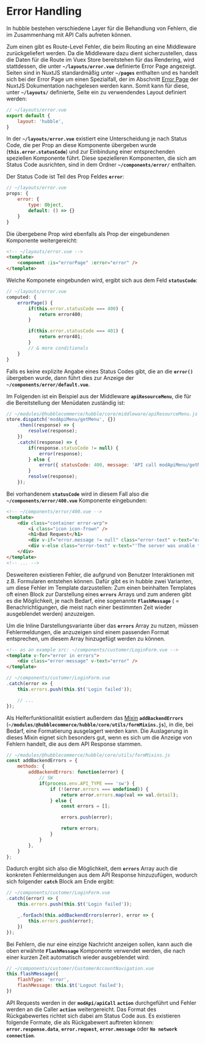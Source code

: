 # Error Handling

In hubble bestehen verschiedene Layer für die Behandlung von Fehlern, die im Zusammenhang mit API Calls aufreten können.

Zum einen gibt es Route-Level Fehler, die beim Routing an eine Middleware zurückgeliefert werden.
Da die Middleware dazu dient sicherzustellen, dass die Daten für die Route im Vuex Store bereitstehen für das
Rendering, wird stattdessen, die unter __`~/layouts/error.vue`__ definierte Error Page angezeigt.
Seiten sind in NuxtJS standardmäßig unter __`~/pages`__ enthalten und es handelt sich bei der Error Page
um einen Spezialfall, der im Abschnitt [Error Page](https://nuxtjs.org/guides/directory-structure/layouts#error-page)
der NuxtJS Dokumentation nachgelesen werden kann. Somit kann für diese, unter  __`~/layouts/`__ definierte, Seite
ein zu verwendendes Layout definiert werden:
``` js
// ~/layouts/error.vue
export default {
    layout: 'hubble',
}
```
In der __`~/layouts/error.vue`__ existiert eine Unterscheidung je nach Status Code, die per Prop an diese
Komponente übergeben wurde (__`this.error.statusCode`__) und zur Einbindung einer entsprechenden speziellen Komponente führt. 
Diese spezielleren Komponenten, die sich am Status Code ausrichten, sind in dem Ordner __`~/components/error/`__ enthalten.

Der Status Code ist Teil des Prop Feldes __`error`__:

``` js
// ~/layouts/error.vue
props: {
    error: {
        type: Object,
        default: () => {}
    }
}
```

Die übergebene Prop wird ebenfalls als Prop der eingebundenen Komponente weitergereicht:
``` html
<!-- ~/layouts/error.vue -->
<template>
    <component :is="errorPage" :error="error" />
</template>
```

Welche Komponete eingebunden wird, ergibt sich aus dem Feld __`statusCode`__:
``` js
// ~/layouts/error.vue
computed: {
    errorPage() {
        if(this.error.statusCode === 400) {
            return error400;
        }

        if(this.error.statusCode === 401) {
            return error401;
        }
        // & more conditionals
    }
}
```

Falls es keine explizite Angabe eines Status Codes gibt, die an die __`error()`__ übergeben wurde, dann führt dies zur 
Anzeige der __`~/components/error/default.vue`__.


Im Folgenden ist ein Beispiel aus der Middleware __`apiResourceMenu`__, die für die Bereitstellung der Menüdaten 
zuständig ist: 

``` js
// ~/modules/@hubblecommerce/hubble/core/middleware/apiResourceMenu.js
store.dispatch('modApiMenu/getMenu', {})
    .then((response) => {
        resolve(response);
    })
    .catch((response) => {
        if(response.statusCode != null) {
            error(response);
        } else {
            error({ statusCode: 400, message: 'API call modApiMenu/getMenu failed' });
        }
        resolve(response);
    });
```

Bei vorhandenem __`statusCode`__ wird in diesem Fall also die __`~/components/error/400.vue`__ Komponente eingebunden:

``` html
<!-- ~/components/error/400.vue -->
<template>
    <div class="container error-wrp">
        <i class="icon icon-frown" />
        <h1>Bad Request</h1>
        <div v-if="error.message != null" class="error-text" v-text="error.message" />
        <div v-else class="error-text" v-text="'The server was unable to process the request due to invalid syntax.'" />
    </div>
</template>
<!-- ... -->
```


Desweiteren existieren Fehler, die aufgrund von Benutzer Interaktionen mit z.B. Formularen entstehen können. 
Dafür gibt es in hubble zwei Varianten, um diese Fehler im Template darzustellen:
Zum einen beinhalten Templates oft einen Block zur Darstellung eines __`errors`__ Arrays und zum anderen
gibt es die Möglichkeit, je nach Bedarf, eine sogenannte __`FlashMessage`__ ( = Benachrichtigungen, die meist nach einer bestimmten Zeit
wieder ausgeblendet werden) anzuzeigen. 


Um die Inline Darstellungsvariante über das __`errors`__ Array zu nutzen, müssen Fehlermeldungen, die anzuzeigen sind einem 
passenden Format entsprechen, um diesem Array hinzugefügt werden zu können.

``` html
<!-- as an example src: ~/components/customer/LoginForm.vue -->
<template v-for="error in errors">
    <div class="error-message" v-text="error" />
</template>
```

``` js
// ~/components/customer/LoginForm.vue
.catch(error => {
    this.errors.push(this.$t('Login failed'));

    // ...
});
```


Als Helferfunktionalität existiert außerdem das [Mixin](https://vuejs.org/v2/guide/mixins.html)
__`addBackendErrors`__ (__`~/modules/@hubblecommerce/hubble/core/utils/formMixins.js`__),
in die, bei Bedarf, eine Formatierung ausgelagert werden kann. Die Auslagerung in dieses Mixin eignet sich besonders gut,
wenn es sich um die Anzeige von Fehlern handelt, die aus dem API Response stammen.

``` js
// ~/modules/@hubblecommerce/hubble/core/utils/formMixins.js
const addBackendErrors = {
    methods: {
        addBackendErrors: function(error) {
            // SW
            if(process.env.API_TYPE === 'sw') {
                if (!(error.errors === undefined)) {
                    return error.errors.map(val => val.detail);
                } else {
                    const errors = [];

                    errors.push(error);

                    return errors;
                }
            }
        },
    }
};
```

Dadurch ergibt sich also die Möglichkeit, dem __`errors`__ Array auch die konkreten Fehlermeldungen aus dem 
API Response hinzuzufügen, wodurch sich folgender __`catch`__ Block am Ende ergibt:

``` js
// ~/components/customer/LoginForm.vue 
.catch((error) => {
    this.errors.push(this.$t('Login failed'));

    _.forEach(this.addBackendErrors(error), error => {
        this.errors.push(error);
    })
});
```


Bei Fehlern, die nur eine einzige Nachricht anzeigen sollen, kann auch die oben erwähnte __`FlashMessage`__ Komponente
verwendet werden, die nach einer kurzen Zeit automatisch wieder ausgeblendet wird:

``` js
// ~/components/customer/CustomerAccountNavigation.vue
this.flashMessage({
    flashType: 'error',
    flashMessage: this.$t('Logout failed');
})
```

API Requests werden in der __`modApi/apiCall`__ __`action`__ durchgeführt und Fehler werden
an die Caller __`action`__ weitergereicht. Das Format des Rückgabewertes richtet sich dabei am Status Code aus.
Es existieren folgende Formate, die als Rückgabewert auftreten können:
__`error.response.data`__, __`error.request`__, __`error.message`__ oder __`No network connection`__.
